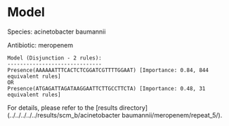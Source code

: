 
# Model

Species: acinetobacter baumannii

Antibiotic: meropenem

```
Model (Disjunction - 2 rules):
------------------------------
Presence(AAAAAATTTCACTCTCGGATCGTTTTGGAAT) [Importance: 0.84, 844 equivalent rules]
OR
Presence(ATGAGATTAGATAAGGAATTCTTGCCTTCTA) [Importance: 0.48, 31 equivalent rules]

```

For details, please refer to the [results directory](../../../../../results/scm_b/acinetobacter baumannii/meropenem/repeat_5/).

